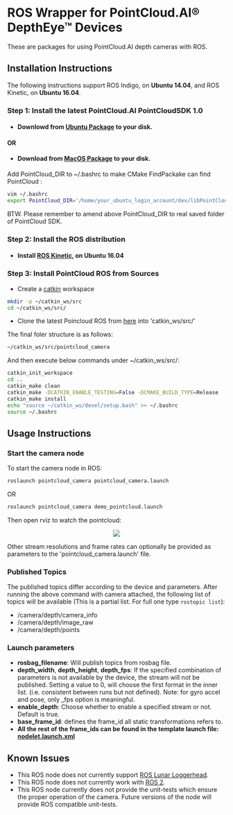 # ROS Wrapper for PointCloud.AI&reg; DepthEye&trade; Devices
These are packages for using PointCloud.AI depth cameras with ROS.

## Installation Instructions

The following instructions support ROS Indigo, on **Ubuntu 14.04**, and ROS Kinetic, on **Ubuntu 16.04**.

### Step 1: Install the latest PointCloud.AI  PointCloudSDK 1.0
- #### Downlowd from [Ubuntu Package](hhttps://github.com/pointcloudAI/libPointCloud/tree/master/libs/ubuntu) to your disk.

#### OR

- #### Download from [MacOS Package](https://github.com/pointcloudAI/libPointCloud/tree/master/libs/ubuntu) to your disk.

Add PointCloud_DIR to ~/.bashrc to make CMake FindPackake can find PointCloud :
```bash
vim ~/.bashrc
export PointCloud_DIR='/home/your_ubuntu_login_account/dev/libPointCloud/libs/ubuntu/lib/cmake/PointCloud'
```
BTW. Please remember to amend above PointCloud_DIR to real saved folder of PointCloud SDK.

### Step 2: Install the ROS distribution
- #### Install [ROS Kinetic](http://wiki.ros.org/kinetic/Installation/Ubuntu), on Ubuntu 16.04

### Step 3: Install PointCloud ROS from Sources

- Create a [catkin](http://wiki.ros.org/catkin#Installing_catkin) workspace
```bash
mkdir -p ~/catkin_ws/src
cd ~/catkin_ws/src/
```
- Clone the latest Poincloud ROS from [here](https://github.com/pointcloudAI/libPointCloud/tree/master/wrappers/) into 'catkin_ws/src/'

The final foler structure is as follows:
```bash
~/catkin_ws/src/pointcloud_camera
```
And then execute below commands under ~/catkin_ws/src/:
```bash
catkin_init_workspace
cd ..
catkin_make clean
catkin_make -DCATKIN_ENABLE_TESTING=False -DCMAKE_BUILD_TYPE=Release
catkin_make install
echo "source ~/catkin_ws/devel/setup.bash" >> ~/.bashrc
source ~/.bashrc
```

## Usage Instructions

### Start the camera node
To start the camera node in ROS:

```bash
roslaunch pointcloud_camera pointcloud_camera.launch
```
OR
```bash
roslaunch pointcloud_camera demo_pointcloud.launch
```
Then open rviz to watch the pointcloud:
<p align="center"><img src="https://raw.githubusercontent.com/pointcloudAI/libPointCloud/master/doc/image/ros_imx556_sample.gif" /></p>

Other stream resolutions and frame rates can optionally be provided as parameters to the 'pointcloud_camera.launch' file.

### Published Topics
The published topics differ according to the device and parameters.
After running the above command with camera attached, the following list of topics will be available (This is a partial list. For full one type `rostopic list`):
- /camera/depth/camera_info
- /camera/depth/image_raw
- /camera/depth/points

### Launch parameters
- **rosbag_filename**: Will publish topics from rosbag file.
- **depth_width**, **depth_height**, **depth_fps**:  If the specified combination of parameters is not available by the device, the stream will not be published. Setting a value to 0, will choose the first format in the inner list. (i.e. consistent between runs but not defined). Note: for gyro accel and pose, only _fps option is meaningful.
- **enable_depth**: Choose whether to enable a specified stream or not. Default is true. 
- **base_frame_id**: defines the frame_id all static transformations refers to.
- **All the rest of the frame_ids can be found in the template launch file: [nodelet.launch.xml](./pointcloud_camera/launch/includes/nodelet.launch.xml)**

## Known Issues
* This ROS node does not currently support [ROS Lunar Loggerhead](http://wiki.ros.org/lunar).
* This ROS node does not currently work with [ROS 2](https://github.com/ros2/ros2/wiki).
* This ROS node currently does not provide the unit-tests which ensure the proper operation of the camera.  Future versions of the node will provide ROS compatible unit-tests.

